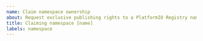 ```yaml
---
name: Claim namespace ownership
about: Request exclusive publishing rights to a PlatformIO Registry namespace
title: Claiming namespace [name]
labels: namespace
---
```


<!--
Briefly explain what makes you a legitimate owner of the namespace mentioned in
the issue title.
-->
